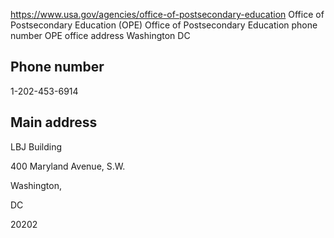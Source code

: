 

https://www.usa.gov/agencies/office-of-postsecondary-education
Office of Postsecondary Education (OPE)
Office of Postsecondary Education phone number
OPE office address Washington DC

Phone number
------------

1-202-453-6914

Main address
------------

LBJ Building
  
400 Maryland Avenue, S.W.
  
Washington,
  
DC

20202
